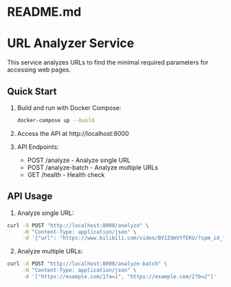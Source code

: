 # README.md

# URL Analyzer Service

This service analyzes URLs to find the minimal required parameters for accessing web pages.

## Quick Start

1. Build and run with Docker Compose:

   ```bash
   docker-compose up --build
   ```

2. Access the API at http://localhost:8000

3. API Endpoints:
   - POST /analyze - Analyze single URL
   - POST /analyze-batch - Analyze multiple URLs
   - GET /health - Health check

## API Usage

1. Analyze single URL:

```bash
curl -X POST "http://localhost:8000/analyze" \
     -H "Content-Type: application/json" \
     -d '{"url": "https://www.bilibili.com/video/BV1ZdmVYfEKU/?spm_id_from=333.1007.tianma.1-1-1.click&vd_source=d028083f0c8178792dd457f6b955605b"}'
```

2. Analyze multiple URLs:

```bash
curl -X POST "http://localhost:8000/analyze-batch" \
     -H "Content-Type: application/json" \
     -d '["https://example.com/1?a=1", "https://example.com/2?b=2"]'
```
